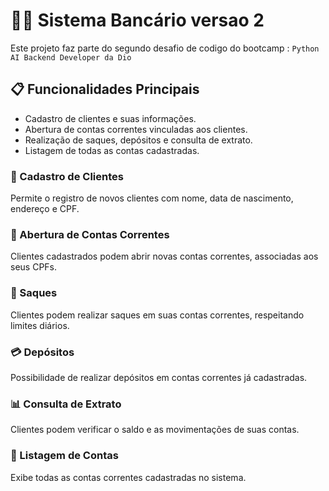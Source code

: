 # 👨‍💻 Sistema Bancário versao 2 

Este projeto faz parte do segundo desafio de codigo do bootcamp : `Python AI Backend Developer da Dio`


## 📋 Funcionalidades Principais

- Cadastro de clientes e suas informações.
- Abertura de contas correntes vinculadas aos clientes.
- Realização de saques, depósitos e consulta de extrato.
- Listagem de todas as contas cadastradas.

### 👥 Cadastro de Clientes

Permite o registro de novos clientes com nome, data de nascimento, endereço e CPF.

### 🏦 Abertura de Contas Correntes

Clientes cadastrados podem abrir novas contas correntes, associadas aos seus CPFs.

### 💸 Saques

Clientes podem realizar saques em suas contas correntes, respeitando limites diários.

### 💳 Depósitos

Possibilidade de realizar depósitos em contas correntes já cadastradas.

### 📊 Consulta de Extrato

Clientes podem verificar o saldo e as movimentações de suas contas.

### 📃 Listagem de Contas

Exibe todas as contas correntes cadastradas no sistema.


